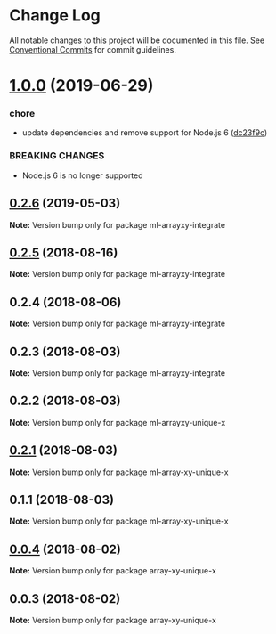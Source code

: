 # Change Log

All notable changes to this project will be documented in this file.
See [Conventional Commits](https://conventionalcommits.org) for commit guidelines.

# [1.0.0](https://github.com/mljs/array-xy/compare/ml-arrayxy-integrate@0.2.6...ml-arrayxy-integrate@1.0.0) (2019-06-29)


### chore

* update dependencies and remove support  for Node.js 6 ([dc23f9c](https://github.com/mljs/array-xy/commit/dc23f9c))


### BREAKING CHANGES

* Node.js 6 is no longer supported





## [0.2.6](https://github.com/mljs/array-xy/compare/ml-arrayxy-integrate@0.2.5...ml-arrayxy-integrate@0.2.6) (2019-05-03)

**Note:** Version bump only for package ml-arrayxy-integrate





<a name="0.2.5"></a>
## [0.2.5](https://github.com/mljs/array-xy/compare/ml-arrayxy-integrate@0.2.4...ml-arrayxy-integrate@0.2.5) (2018-08-16)




**Note:** Version bump only for package ml-arrayxy-integrate

<a name="0.2.4"></a>
## 0.2.4 (2018-08-06)




**Note:** Version bump only for package ml-arrayxy-integrate

<a name="0.2.3"></a>
## 0.2.3 (2018-08-03)




**Note:** Version bump only for package ml-arrayxy-integrate

<a name="0.2.2"></a>
## 0.2.2 (2018-08-03)




**Note:** Version bump only for package ml-arrayxy-unique-x

<a name="0.2.1"></a>
## [0.2.1](https://github.com/mljs/array-xy/compare/ml-array-xy-unique-x@0.1.1...ml-array-xy-unique-x@0.2.1) (2018-08-03)

**Note:** Version bump only for package ml-array-xy-unique-x





<a name="0.1.1"></a>
## 0.1.1 (2018-08-03)

**Note:** Version bump only for package ml-array-xy-unique-x





<a name="0.0.4"></a>
## [0.0.4](https://github.com/mljs/array-xy/compare/array-xy-unique-x@0.0.3...array-xy-unique-x@0.0.4) (2018-08-02)




**Note:** Version bump only for package array-xy-unique-x

<a name="0.0.3"></a>
## 0.0.3 (2018-08-02)




**Note:** Version bump only for package array-xy-unique-x
